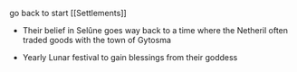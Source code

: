 go back to start [[Settlements]]

- Their belief in Selûne goes way back to a time where the Netheril often traded goods with the town of Gytosma
    
- Yearly Lunar festival to gain blessings from their goddess
    